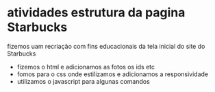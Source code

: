 
# atividades estrutura da pagina Starbucks

fizemos uam recriação com fins educacionais da tela inicial do site do Starbucks

- fizemos o html e adicionamos as fotos os ids etc
- fomos para o css onde estilizamos e adicionamos a responsividade 
- utilizamos o javascript para algunas comandos 
